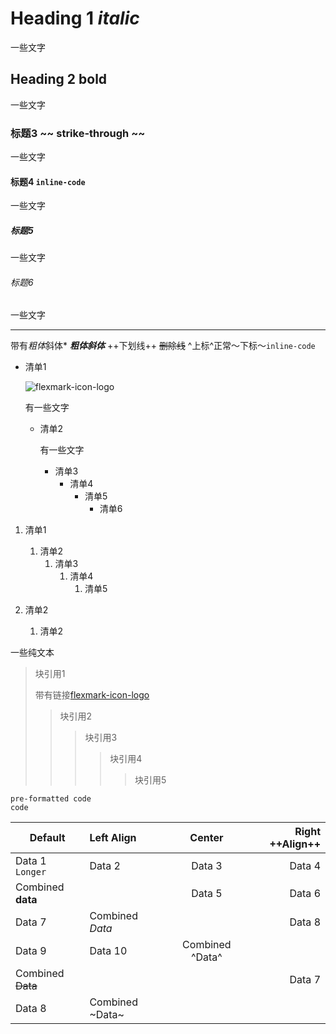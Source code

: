 # Heading 1 _italic_

一些文字

## Heading 2 **bold**

一些文字

### 标题3 ~~ strike-through ~~

一些文字

#### 标题4 `inline-code`

一些文字

##### 标题5

一些文字

###### 标题6

一些文字

------

带有*粗体*斜体* ***粗体斜体*** ++下划线++ ~~删除线~~
^上标^正常〜下标〜`inline-code`

* 清单1

  ![flexmark-icon-logo](https://raw.githubusercontent.com/vsch/flexmark-java/master/assets/images/flexmark-icon-logo%402x.png)

  有一些文字

  * 清单2

    有一些文字

    * 清单3
      * 清单4
        * 清单5
          * 清单6

<!--  -->

1. 清单1
   1. 清单2
      1. 清单3
         1. 清单4
            1. 清单5

1. 清单2
   1. 清单2

一些纯文本

>块引用1
>
>带有链接[flexmark-icon-logo](https://raw.githubusercontent.com/vsch/flexmark-java/master/assets/images/flexmark-icon-logo%402x.png"标题:flexmark-java徽标")
>>块引用2
>>>块引用3
>>>>块引用4
>>>>>块引用5

```
pre-formatted code
code
```


| Default         | Left **Align** | Center | Right ++Align++ |
|-----------------|:---------------|:------:|----------------:|
| Data 1 `Longer` | Data 2         | Data 3 |          Data 4 |
| Combined **data**               || Data 5 |          Data 6 |
| Data 7          | Combined _Data_        ||          Data 8 |
| Data 9          | Data 10        |     Combined ^Data^     ||
| Combined ~~Data~~                       |||          Data 7 |
| Data 8          | Combined ~Data~                         |||
